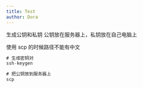 ```yaml
---
title: Test
author: Dora
---
```


生成公钥和私钥
公钥放在服务器上，私钥放在自己电脑上

使用 scp 的时候路径不能有中文

```js
# 生成密钥对
ssh-keygen

# 把公钥放到服务器上
scp
```

